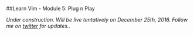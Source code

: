 ##Learn Vim - Module 5: Plug n Play

_Under construction. Will be live tentatively on December 25th, 2016. Follow me on [twitter](https://twitter.com/manasthakur17) for updates.._


